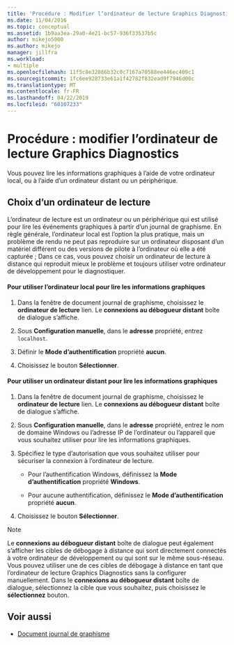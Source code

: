 ```yaml
---
title: 'Procédure : Modifier l’ordinateur de lecture Graphics Diagnostics | Microsoft Docs'
ms.date: 11/04/2016
ms.topic: conceptual
ms.assetid: 1b9aa3ea-29a0-4e21-bc57-936f33537b5c
author: mikejo5000
ms.author: mikejo
manager: jillfra
ms.workload:
- multiple
ms.openlocfilehash: 11f5c8e32086b32c0c7167a70588ee446ec409c1
ms.sourcegitcommit: 1fc6ee928733e61a1f42782f832ead9f7946d00c
ms.translationtype: MT
ms.contentlocale: fr-FR
ms.lasthandoff: 04/22/2019
ms.locfileid: "60107233"
---
```

# <a name="how-to-change-the-graphics-diagnostics-playback-machine"></a>Procédure : modifier l’ordinateur de lecture Graphics Diagnostics
Vous pouvez lire les informations graphiques à l’aide de votre ordinateur local, ou à l’aide d’un ordinateur distant ou un périphérique.

## <a name="choosing-a-playback-machine"></a>Choix d’un ordinateur de lecture
 L’ordinateur de lecture est un ordinateur ou un périphérique qui est utilisé pour lire les événements graphiques à partir d’un journal de graphisme. En règle générale, l’ordinateur local est l’option la plus pratique, mais un problème de rendu ne peut pas reproduire sur un ordinateur disposant d’un matériel différent ou des versions de pilote à l’ordinateur où elle a été capturée ; Dans ce cas, vous pouvez choisir un ordinateur de lecture à distance qui reproduit mieux le problème et toujours utiliser votre ordinateur de développement pour le diagnostiquer.

#### <a name="to-use-the-local-machine-to-play-back-graphics-information"></a>Pour utiliser l’ordinateur local pour lire les informations graphiques

1. Dans la fenêtre de document journal de graphisme, choisissez le **ordinateur de lecture** lien. Le **connexions au débogueur distant** boîte de dialogue s’affiche.

2. Sous **Configuration manuelle**, dans le **adresse** propriété, entrez `localhost`.

3. Définir le **Mode d’authentification** propriété **aucun**.

4. Choisissez le bouton **Sélectionner**.

#### <a name="to-use-a-remote-machine-to-play-back-graphics-information"></a>Pour utiliser un ordinateur distant pour lire les informations graphiques

1. Dans la fenêtre de document journal de graphisme, choisissez le **ordinateur de lecture** lien. Le **connexions au débogueur distant** boîte de dialogue s’affiche.

2. Sous **Configuration manuelle**, dans le **adresse** propriété, entrez le nom de domaine Windows ou l’adresse IP de l’ordinateur ou l’appareil que vous souhaitez utiliser pour lire les informations graphiques.

3. Spécifiez le type d’autorisation que vous souhaitez utiliser pour sécuriser la connexion à l’ordinateur de lecture.

    - Pour l’authentification Windows, définissez la **Mode d’authentification** propriété **Windows**.

    - Pour aucune authentification, définissez le **Mode d’authentification** propriété **aucun**.

4. Choisissez le bouton **Sélectionner**.

> [!NOTE]
>  Le **connexions au débogueur distant** boîte de dialogue peut également s’afficher les cibles de débogage à distance qui sont directement connectés à votre ordinateur de développement ou qui sont sur le même sous-réseau. Vous pouvez utiliser une de ces cibles de débogage à distance en tant que l’ordinateur de lecture Graphics Diagnostics sans la configurer manuellement. Dans le **connexions au débogueur distant** boîte de dialogue, sélectionnez la cible que vous souhaitez, puis choisissez le **sélectionnez** bouton.

## <a name="see-also"></a>Voir aussi
- [Document journal de graphisme](graphics-log-document.md)